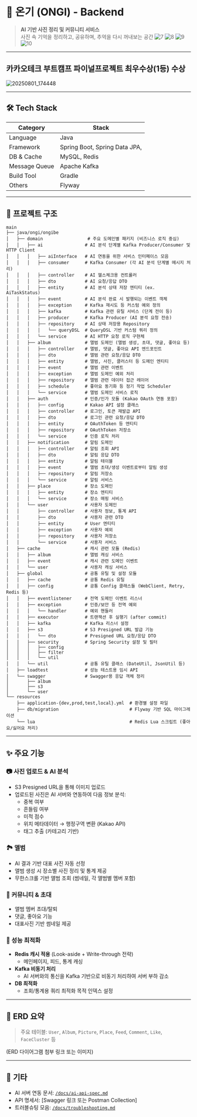# 🧡 온기 (ONGI) - Backend

> **AI 기반 사진 정리 및 커뮤니티 서비스**  
> 사진 속 기억을 정리하고, 공유하며, 추억을 다시 꺼내보는 공간
![7](https://github.com/user-attachments/assets/7095b925-50e7-445d-864a-53b289a5880b)
![8](https://github.com/user-attachments/assets/d0f4cc59-e295-45cd-913d-18f7f7da021b)
![9](https://github.com/user-attachments/assets/2bc8f4a6-19d9-4640-bf1a-cded70b42793)
![10](https://github.com/user-attachments/assets/905acf4e-31a9-41ec-be7d-e6d19762b1b0)

---
## 카카오테크 부트캠프 파이널프로젝트 최우수상(1등) 수상
![20250801_174448](https://github.com/user-attachments/assets/4ac0ba86-d8db-4cc7-adf2-884048b20f7d)

---

## 🛠 Tech Stack

| Category     | Stack                                                              |
|--------------|--------------------------------------------------------------------|
| Language     | Java                                                            |
| Framework    | Spring Boot, Spring Data JPA,                  |
| DB & Cache   | MySQL, Redis                                      |
| Message Queue| Apache Kafka                                       |
| Build Tool   | Gradle                                                             |
| Others       | Flyway       |

---

## 📂 프로젝트 구조
```
main
├── java/ongi/ongibe
│   ├── domain                 # 주요 도메인별 패키지 (비즈니스 로직 중심)
│   │   ├── ai                # AI 분석 단계별 Kafka Producer/Consumer 및 HTTP Client
│   │   │   ├── aiInterface   # AI 연동을 위한 서비스 인터페이스 모음
│   │   │   ├── consumer      # Kafka Consumer (각 AI 분석 단계별 메시지 처리)
│   │   │   ├── controller    # AI 헬스체크용 컨트롤러
│   │   │   ├── dto           # AI 요청/응답 DTO
│   │   │   ├── entity        # AI 분석 상태 저장 엔티티 (ex. AiTaskStatus)
│   │   │   ├── event         # AI 분석 완료 시 발행되는 이벤트 객체
│   │   │   ├── exception     # Kafka 재시도 등 커스텀 예외 정의
│   │   │   ├── kafka         # Kafka 관련 유틸 서비스 (단계 전이 등)
│   │   │   ├── producer      # Kafka Producer (AI 분석 요청 전송)
│   │   │   ├── repository    # AI 상태 저장용 Repository
│   │   │   │   └── queryDSL  # QueryDSL 기반 커스텀 쿼리 정의
│   │   │   └── service       # AI HTTP 요청 로직 구현체
│   │   ├── album             # 앨범 도메인 (앨범 생성, 초대, 댓글, 좋아요 등)
│   │   │   ├── controller    # 앨범, 댓글, 좋아요 API 엔드포인트
│   │   │   ├── dto           # 앨범 관련 요청/응답 DTO
│   │   │   ├── entity        # 앨범, 사진, 클러스터 등 도메인 엔티티
│   │   │   ├── event         # 앨범 관련 이벤트
│   │   │   ├── exception     # 앨범 도메인 예외 처리
│   │   │   ├── repository    # 앨범 관련 데이터 접근 레이어
│   │   │   ├── schedule      # 좋아요 동기화 등 정기 작업 Scheduler
│   │   │   └── service       # 앨범 도메인 서비스 로직
│   │   ├── auth              # 인증/인가 모듈 (Kakao OAuth 연동 포함)
│   │   │   ├── config        # Kakao API 설정 클래스
│   │   │   ├── controller    # 로그인, 토큰 재발급 API
│   │   │   ├── dto           # 로그인 관련 요청/응답 DTO
│   │   │   ├── entity        # OAuthToken 등 엔티티
│   │   │   ├── repository    # OAuthToken 저장소
│   │   │   └── service       # 인증 로직 처리
│   │   ├── notification      # 알림 도메인
│   │   │   ├── controller    # 알림 조회 API
│   │   │   ├── dto           # 알림 응답 DTO
│   │   │   ├── entity        # 알림 테이블
│   │   │   ├── event         # 앨범 초대/생성 이벤트로부터 알림 생성
│   │   │   ├── repository    # 알림 저장소
│   │   │   └── service       # 알림 서비스
│   │   ├── place             # 장소 도메인
│   │   │   ├── entity        # 장소 엔티티
│   │   │   └── service       # 장소 매핑 서비스
│   │   └── user              # 사용자 도메인
│   │       ├── controller    # 사용자 정보, 통계 API
│   │       ├── dto           # 사용자 관련 DTO
│   │       ├── entity        # User 엔티티
│   │       ├── exception     # 사용자 예외
│   │       ├── repository    # 사용자 저장소
│   │       └── service       # 사용자 서비스
│   ├── cache                 # 캐시 관련 모듈 (Redis)
│   │   ├── album             # 앨범 캐싱 서비스
│   │   ├── event             # 캐시 관련 도메인 이벤트
│   │   └── user              # 사용자 캐싱 서비스
│   ├── global                # 공통 유틸 및 설정 모듈
│   │   ├── cache             # 공통 Redis 유틸
│   │   ├── config            # 공통 Config 클래스들 (WebClient, Retry, Redis 등)
│   │   ├── eventlistener     # 전역 도메인 이벤트 리스너
│   │   ├── exception         # 인증/보안 등 전역 예외
│   │   │   └── handler       # 예외 핸들러
│   │   ├── executor          # 트랜잭션 후 실행기 (after commit)
│   │   ├── kafka             # Kafka 리스너 설정
│   │   ├── s3                # S3 Presigned URL 발급 기능
│   │   │   └── dto           # Presigned URL 요청/응답 DTO
│   │   ├── security          # Spring Security 설정 및 필터
│   │   │   ├── config
│   │   │   ├── filter
│   │   │   └── util
│   │   └── util              # 공통 유틸 클래스 (DateUtil, JsonUtil 등)
│   ├── loadtest              # 성능 테스트용 임시 API
│   └── swagger               # Swagger용 응답 객체 정리
│       ├── album
│       ├── s3
│       └── user
└── resources
    ├── application-{dev,prod,test,local}.yml  # 환경별 설정 파일
    ├── db/migration                           # Flyway 기반 SQL 마이그레이션
    └── lua                                    # Redis Lua 스크립트 (좋아요/싫어요 처리)
```

---

## ✨ 주요 기능

### 📷 사진 업로드 & AI 분석
- S3 Presigned URL을 통해 이미지 업로드
- 업로드된 사진은 AI 서버와 연동하여 다음 정보 분석:
  - 중복 여부
  - 흔들림 여부
  - 미적 점수
  - 위치 메타데이터 → 행정구역 변환 (Kakao API)
  - 태그 추출 (카테고리 기반)

### 🏞 앨범
- AI 결과 기반 대표 사진 자동 선정
- 앨범 생성 시 장소별 사진 정리 및 통계 제공
- 무한스크롤 기반 앨범 조회 (썸네일, 각 앨범별 멤버 포함)

### 🤝 커뮤니티 & 초대
- 앨범 멤버 초대/탈퇴
- 댓글, 좋아요 기능
- 대표사진 기반 썸네일 제공

### 🚀 성능 최적화
- **Redis 캐시 적용** (Look-aside + Write-through 전략)
  - 메인페이지, 피드, 통계 캐싱
- **Kafka 비동기 처리**
  - AI 서버와의 통신을 Kafka 기반으로 비동기 처리하여 서버 부하 감소
- **DB 최적화**
  - 조회/통계용 쿼리 최적화 목적 인덱스 설정

---


## 🧾 ERD 요약

> 주요 테이블: `User`, `Album`, `Picture`, `Place`, `Feed`, `Comment`, `Like`, `FaceCluster` 등

(ERD 다이어그램 첨부 링크 또는 이미지)

---

## 📌 기타

- AI 서버 연동 문서: [`/docs/ai-api-spec.md`](./docs/ai-api-spec.md)
- API 명세서: [Swagger 링크 또는 Postman Collection]
- 트러블슈팅 모음: [`/docs/troubleshooting.md`](./docs/troubleshooting.md)

